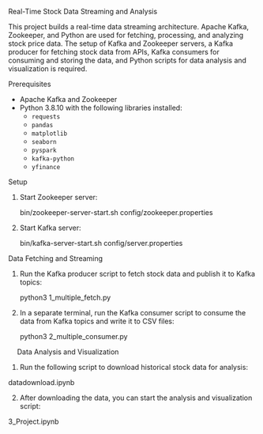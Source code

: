 Real-Time Stock Data Streaming and Analysis

This project builds a real-time data streaming architecture. Apache Kafka, Zookeeper, and Python are used for fetching, processing, and analyzing stock price data. The setup of Kafka and Zookeeper servers, a Kafka producer for fetching stock data from APIs, Kafka consumers for consuming and storing the data, and Python scripts for data analysis and visualization is required.

Prerequisites

- Apache Kafka and Zookeeper
- Python 3.8.10 with the following libraries installed:
  - `requests`
  - `pandas`
  - `matplotlib`
  - `seaborn`
  - `pyspark`
  - `kafka-python`
  - `yfinance`

Setup

1. Start Zookeeper server:

   bin/zookeeper-server-start.sh config/zookeeper.properties

2. Start Kafka server:

   bin/kafka-server-start.sh config/server.properties


Data Fetching and Streaming

1. Run the Kafka producer script to fetch stock data and publish it to Kafka topics:

   python3 1_multiple_fetch.py

2. In a separate terminal, run the Kafka consumer script to consume the data from Kafka topics and write it to CSV files:
  
   python3 2_multiple_consumer.py
   
 
Data Analysis and Visualization

1. Run the following script to download historical stock data for analysis:

  datadownload.ipynb

2. After downloading the data, you can start the analysis and visualization script:

  3_Project.ipynb
